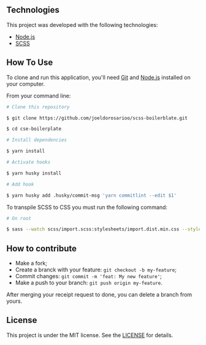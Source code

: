 ## Technologies

This project was developed with the following technologies:

- [Node.js](https://nodejs.org)
- [SCSS](https://sass-lang.com)

## How To Use

To clone and run this application, you'll need [Git](https://git-scm.com) and [Node.js](https://nodejs.org) installed on your computer.

From your command line:

```bash
# Clone this repository

$ git clone https://github.com/joeldorosarioo/scss-boilerblate.git

$ cd cse-boilerplate

# Install dependencies

$ yarn install

# Activate hooks

$ yarn husky install

# Add hook

$ yarn husky add .husky/commit-msg 'yarn commitlint --edit $1'
```

To transpile SCSS to CSS you must run the following command:

```bash
# On root

$ sass --watch scss/import.scss:stylesheets/import.dist.min.css --style compressed
```

## How to contribute

- Make a fork;
- Create a branck with your feature: `git checkout -b my-feature`;
- Commit changes: `git commit -m 'feat: My new feature'`;
- Make a push to your branch: `git push origin my-feature`.

After merging your receipt request to done, you can delete a branch from yours.

## License

This project is under the MIT license. See the [LICENSE](/LICENSE) for details.

